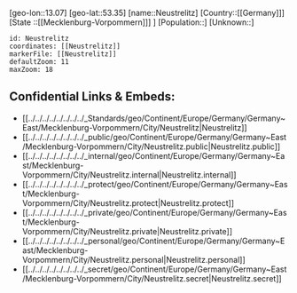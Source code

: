 ﻿---
location: [53.35,13.07]
mapzoom: [7,12] 
mapmarker: city 
type: City
tags:
- geo/City


SpocWebEntityId: 32868
isDeleted: false
confidential: public

---
[geo-lon::13.07]
[geo-lat::53.35]
[name::Neustrelitz]
[Country::[[Germany]]]
[State ::[[Mecklenburg-Vorpommern]]] ]
[Population::]
[Unknown::]


```leaflet
id: Neustrelitz
coordinates: [[Neustrelitz]]
markerFile: [[Neustrelitz]]
defaultZoom: 11 
maxZoom: 18
```


## Confidential Links & Embeds: 
- [[../../../../../../../../_Standards/geo/Continent/Europe/Germany/Germany~East/Mecklenburg-Vorpommern/City/Neustrelitz|Neustrelitz]] 
- [[../../../../../../../../_public/geo/Continent/Europe/Germany/Germany~East/Mecklenburg-Vorpommern/City/Neustrelitz.public|Neustrelitz.public]] 
- [[../../../../../../../../_internal/geo/Continent/Europe/Germany/Germany~East/Mecklenburg-Vorpommern/City/Neustrelitz.internal|Neustrelitz.internal]] 
- [[../../../../../../../../_protect/geo/Continent/Europe/Germany/Germany~East/Mecklenburg-Vorpommern/City/Neustrelitz.protect|Neustrelitz.protect]] 
- [[../../../../../../../../_private/geo/Continent/Europe/Germany/Germany~East/Mecklenburg-Vorpommern/City/Neustrelitz.private|Neustrelitz.private]] 
- [[../../../../../../../../_personal/geo/Continent/Europe/Germany/Germany~East/Mecklenburg-Vorpommern/City/Neustrelitz.personal|Neustrelitz.personal]] 
- [[../../../../../../../../_secret/geo/Continent/Europe/Germany/Germany~East/Mecklenburg-Vorpommern/City/Neustrelitz.secret|Neustrelitz.secret]] 
